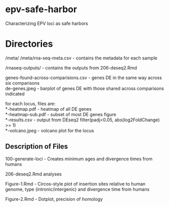 # epv-safe-harbor
Characterizing EPV loci as safe harbors

# Directories

/meta/ 
/meta/rna-seq-meta.csv - contains the metadata for each sample

/rnaseq-outputs/ - contains the outputs from 206-deseq2.Rmd

genes-found-across-comparisions.csv - genes DE in the same way across six comparisons       
de-genes.jpeg - barplot of genes DE with those shared across comparisons indicated       

for each locus, files are:     
*-heatmap.pdf - heatmap of all DE genes     
*-heatmap-sub.pdf - subset of most DE genes figure      
*-results.csv - output from DEseq2 filter(padj<0.05, abs(log2FoldChange) >= 1)     
*-volcano.jpeg - volcano plot for the locus     




## Description of Files

100-generate-loci - Creates minimum ages and divergence times from humans       
       
206-deseq2.Rmd analyses 

Figure-1.Rmd - Circos-style plot of insertion sites relative to human genome, type (intronic/intergenic) and divergence time from humans        
     
Figure-2.Rmd - Dotplot, precision of homology          
